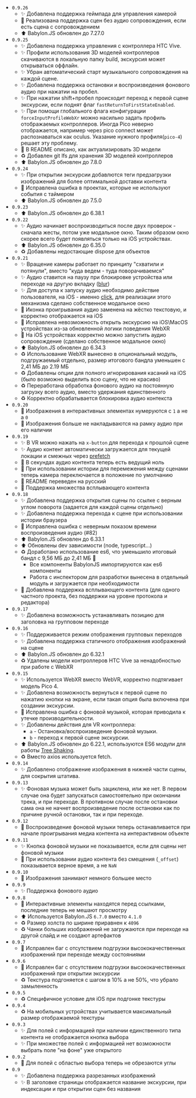 * `0.9.26`
  * ✨ Добавлена поддержка геймпада для управления камерой
  * 🐛 Реализована поддержка сцен без аудио сопровождения, если есть сцена с сопровождением
  * ⬆ Babylon.JS обновлен до 7.27.0
* `0.9.25`
  * ✨ Добавлена поддержка управления с контроллера HTC Vive.
  * ✨ Профили использования 3D моделей контроллеров скачиваются в локальную папку build, экскурсия может открываться оффлайн.
  * ✨ Убран автоматический старт музыкального сопровождения на каждой сцене.
  * ✨ Добавлена поддержка остановки и воспроизведения фонового аудио при нажатии на пробел.
  * ✨ При нажатии shift+пробел происходит переход к первой сцене экскурсии, если поднят флаг `fastReturnToFirstStateEnabled`.
  * ✨ При помощи глобального флага конфигурации `forceInputProfileWebXr` можно насильно задать профиль отображаемых контроллеров. Иногда Pico неверно отображается, например через pico connect может распознаваться как oculus. Указание нужного профиля(`pico-4`) решает эту проблему.
  * 📝 В README описано, как актуализировать 3D модели
  * ♻ Добавлен git lfs для хранения 3D моделей контроллеров
  * ⬆ Babylon.JS обновлен до 7.8.0
* `0.9.24`
  * ✨ При открытии экскурсии добавлются теги предзагрузки изображений для более оптимальной доставки контента
  * 🐛 Исправлена ошибка в проектах, которые не используют события с таймером
  * ⬆ Babylon.JS обновлен до 7.5.0
* `0.9.23`
  * ⬆ Babylon.JS обновлен до 6.38.1
* `0.9.22`
  * ✨ Аудио начинает воспроизводиться после двух проверок - сначала жесты, потом уже модальное окно. Таким образом окно скорее всего будет появляться только на iOS устройствах.
  * ⬆ Babylon.JS обновлен до 6.35.0
  * ♻ Добавлены недостающие dispose для объектов
* `0.9.21`
  * ✨ Вращение камеры работает по принципу "схватили и потянули", вместо "куда ведем - туда поворачиваемся"
  * ✨ Аудио ставится на паузу при блокировке устройства или переходе на другую вкладку ([blur](https://developer.mozilla.org/en-US/docs/Web/API/Element/blur_event))
  * ✨ Для доступа к запуску аудио необходимо действие пользователя, на iOS - именно [click](https://developer.mozilla.org/en-US/docs/Web/API/Element/click_event), для реализации этого механизма сделано собственное модальное окно
  * 💄 Иконка проигрывания аудио заменена на жёстко текстовую, и корректно отображается на iOS
  * 🐛 Исправлена невозможность открыть экскурсию на iOS\MacOS устройствах из-за обновленной логики поведения WebXR
  * 🐛 На iOS устройствах корректно можно запустить аудио сопровождение (сделано собственное модальное окно)
  * ⬆ Babylon.JS обновлен до 6.34.3
  * ♻ Использование WebXR вынесено в опциональный модуль, подгружаемый отдельно, размер итогового бандла уменьшен с 2,41 МБ до 2.19 МБ
  * ♻ Добавлены опции для полного игнорирования касаний на iOS (было возможно выделить всю сцену, что не красиво)
  * ♻ Переработана обработка фонового аудио на постоянную загрузку всего аудио, вместо удержания единственного
  * ♻ Корректно обрабатывается блокировка аудио контекста
* `0.9.20`
  * 💄 Изображения в интерактивных элементах нумеруются с `1` а не а `0`
  * 💄 Изображения больше не накладываются на рамку аудио при его наличии
* `0.9.19`
  * ✨ В VR можно нажать на `x-button` для перехода к прошлой сцене
  * ✨ Аудио контент автоматически загружается для текущей локации и смежных через [prefetch](https://developer.mozilla.org/en-US/docs/Glossary/Prefetch)
  * 💄 В секундах аудио контента теперь есть ведущий ноль
  * 🐛 При использовании истории для перемежения между сценами теперь камера переключается в положение по умолчанию
  * 📝 README переведен на русский
  * 💩 Поддержка множества всплывающего контента
* `0.9.18`
  * ✨ Добавлена поддержка открытия сцены по ссылке с верным углом поворота (задается для каждой сцены отдельно)
  * ✨ Добавлена поддержка перехода к сцене при использовании истории браузера
  * 🐛 Исправлена ошибка с неверным показом времени воспроизведения аудио (#82)
  * ⬆ Babylon.JS обновлен до 6.33.1
  * ⬆ Обновлены dev зависимости (node, typescript...)
  * ♻ Доработано использование es6, что уменьшило итоговый бандл с 9,56 МБ до 2,41 МБ 🎉
    * Все компоненты BabylonJS импортируются как es6 компоненты
    * Работа с инспектором для разработки вынесена в отдельный модуль и загружается при необходимости
  * 💩 Добавлена поддержка всплывающего контента (для одного частного проекта, без поддержки на уровне протокола и редактора)
* `0.9.17`
  * ✨ Добавлена возможность устанавливать позицию для заголовка на групповом переходе
* `0.9.16`
  * ✨ Поддерживается режим отображения групповых переходов
  * ✨ Добавлена поддержка статичного отображения изображений на сцене
  * ⬆ Babylon.JS обновлен до 6.32.1
  * ♻ Удалены модели контроллеров HTC Vive за ненадобностью при работе с WebXR
* `0.9.15`
  * ✨ Используется WebXR вместо WebVR, корректно подтягивает модель Pico 4.
  * ✨ Добавлена возможность вернуться к первой сцене по нажатию кнопки на экране, если такая опция была включена при создании экскурсии.
  * 🐛 Исправлена ошибка с фоновой музыкой, которая приводила к утечке производительности.
  * ✨ Добавлены действия для VR контроллера:
    * `a` - Остановка/воспроизведение фоновой музыки.
    * `b` - переход к первой сцене экскурсии.
  * ⬆ Babylon.JS обновлен до 6.22.1, используются ES6 модули для работы [Tree Shaking](https://doc.babylonjs.com/setup/frameworkPackages/es6Support).
  * ♻ Вместо axios используется fetch.
* `0.9.14`
  * ✨ Добавлено отображение изображения в нижней части сцены, для сокрытия штатива.
* `0.9.13`
  * ✨ Фоновая музыка может быть зациклена, или же нет. В первом случае она будет запускаться самостоятельно при окончании трека, и при переходе. В противном случае после остановки сама она не начнет воспроизведение после остановки как по причине ручной остановки, так и при переходе.
* `0.9.12`
  * 🐛 Воспроизведение фоновой музыки теперь останавливается при начале проигрывания медиа контента на интерактивном объекте
* `0.9.11`
  * ✨ Кнопка фоновой музыки не показывается, если для сцены нет фоновой музыки
  * 🐛 При использовании аудио контента без смещения (`_offset`) показывается верное время, а не `NaN`
* `0.9.10`
  * 🎉 Изображения занимают немного большее место
* `0.9.9`
  * ✨ Поддержка фонового аудио
* `0.9.8`
  * 🐛 Интерактивные элементы находятся перед ссылками, последние теперь не мешают просмотру
  * ⬆ Используется Babylon.JS `6.7.0` вместо `4.1.0`
  * ♻ Размер холста по ширине приравнен к `4096`
  * ♻ Чанки больших изображений не загружаются при переходе на другой слайд и не создают артефактов
* `0.9.7`
  * 🐛 Исправлен баг с отсутствием подгрузки высококачественных изображений при переходе между состояниями
* `0.9.6`
  * 🐛 Исправлен баг с отсутствием подгрузки высококачественных изображений при открытии экскурсии
  * ♻ Текстура подгоняется с шагом в 10% а не 50%, что убрало замыленность
* `0.9.5`
  * ♻ Специфичное условие для iOS при подгонке текстуры
* `0.9.4`
  * ♻ На мобильных устройствах учитывается максимальный размер отображаемой текстуры
* `0.9.3`
  * ✨ Для полей с информацией при наличии единственного типа контента не отображается кнопка выбора
  * ✨ При множестве полей с информацией нет возможности выбрать поле "на фоне" уже открытого
* `0.9.2`
  * 🐛 Для полей с областью выбора теперь не обрезаются углы
* `0.9`
  * ✨ Добавлена поддержка разрезанных изображений
  * ✨ В заголовке страницы отображается название экскурсии, при индексации и при открытии сцен без названия

